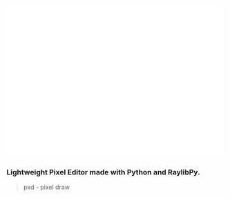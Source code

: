 ![Logo](img/pxd_logo_big.png)
### Lightweight Pixel Editor made with Python and RaylibPy.
> pxd - pixel draw

